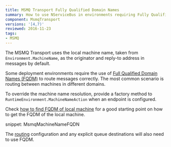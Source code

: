 ```yaml
---
title: MSMQ Transport Fully Qualified Domain Names
summary: How to use NServiceBus in environments requiring Fully Qualified Domain Names (FQDM) for routing.
component: MsmqTransport
versions: '[4,7)'
reviewed: 2016-11-23
tags:
- MSMQ
---
```


The MSMQ Transport uses the local machine name, taken from `Environment.MachineName`, as the originator and reply-to address in messages by default.

Some deployment environments require the use of [Full Qualified Domain Names (FQDM)](https://en.wikipedia.org/wiki/Fully_qualified_domain_name) to route messages correctly. The most common scenario is routing between machines in different domains.

To override the machine name resolution, provide a factory method to `RuntimeEnvironment.MachineNameAction` when an endpoint is configured.

Check [how to find FQDM of local machine](http://stackoverflow.com/questions/804700/how-to-find-fqdn-of-local-machine-in-c-net) for a good starting point on how to get the FQDM of the local machine.

snippet: MsmqMachineNameFQDN

The [routing](/nservicebus/messaging/routing.md) configuration and any explicit queue destinations will also need to use FQDM.